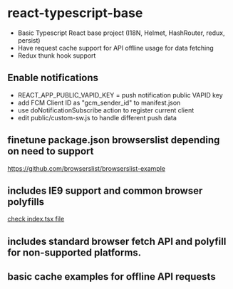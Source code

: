 # react-typescript-base

 - Basic Typescript React base project (I18N, Helmet, HashRouter, redux, persist)
 - Have request cache support for API offline usage for data fetching
 - Redux thunk hook support

## Enable notifications

- REACT_APP_PUBLIC_VAPID_KEY = push notification public VAPID key
- add FCM Client ID as "gcm_sender_id" to manifest.json
- use doNotificationSubscribe action to register current client
- edit public/custom-sw.js to handle different push data

## finetune package.json browserslist depending on need to support

https://github.com/browserslist/browserslist-example

## includes IE9 support and common browser polyfills

[check index.tsx file](./src/index.tsx#1)

## includes standard browser fetch API and polyfill for non-supported platforms.

## basic cache examples for offline API requests